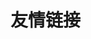# <i class="fa-solid fa-link"></i> 友情链接

<Linkcard url="https://github.com/awesome-iwb/awesome-iwb" title="Awesome-Iwb" description="为广大电教倾情撰写，让班级大屏更好用！" logo="/images/aiwb.png"/>
<Linkcard url="https://github.com/Jursin/Awesome-Class-Softwares" title="Awesome-Class-Softwares" description="适用于班级一体机的优质软件合集🌟" logo="https://nav.jursin.top/acs.png"/>
<Linkcard url="https://forum.smart-teach.cn/" title="智教联盟论坛" description="全国最大的电教委交流社区" logo="https://static.smart-teach.cn/logos/full.jpg"/>
